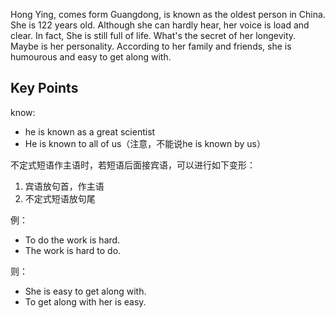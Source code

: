 Hong Ying, comes form Guangdong, is known as the oldest person in China.
She is 122 years old. Although she can hardly hear, her voice is load and clear. In fact, She is still full of life. 
What's the secret of her longevity. Maybe is her personality. 
According to her family and friends, she is humourous and easy to get along with.

## Key Points
know:
- he is known as a great scientist
- He is known to all of us（注意，不能说he is known by us）

不定式短语作主语时，若短语后面接宾语，可以进行如下变形：
1. 宾语放句首，作主语
2. 不定式短语放句尾

例：
- To do the work is hard.
- The work is hard to do.

则：
- She is easy to get along with.
- To get along with her is easy.
